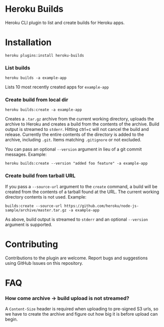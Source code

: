 # Heroku Builds

Heroku CLI plugin to list and create builds for Heroku apps.

# Installation

    heroku plugins:install heroku-builds

### List builds

    heroku builds -a example-app

Lists 10 most recently created apps for `example-app`

### Create build from local dir

    heroku builds:create -a example-app

Creates a `.tar.gz` archive from the current working directory, uploads the archive to Heroku and creates a build from the contents of the archive. Build output is streamed to `stderr`. Hitting ctrl+c will not cancel the build and release. Currently the entire contents of the directory is added to the archive, including `.git`. Items matching `.gitignore` or not excluded.

You can pass an optional `--version` argument in lieu of a git commit messages. Example:

    heroku builds:create --version "added foo feature" -a example-app

### Create build from tarball URL

If you pass a `--source-url` argument to the `create` command, a build will be created from the contents of a tarball found at the URL. The current working directory contents is not used. Example:

    builds:create --source-url https://github.com/heroku/node-js-sample/archive/master.tar.gz -a example-app

As above, build output is streamed to `stderr` and an optional `--version` argument is supported.

# Contributing

Contributions to the plugin are welcome. Report bugs and suggestions using GitHub Issues on this repository.

# FAQ

### How come archive -> build upload is not streamed?

A `Content-Size` header is required when uploading to pre-signed S3 urls, so we have to create the archive and figure out how big it is before upload can begin.
